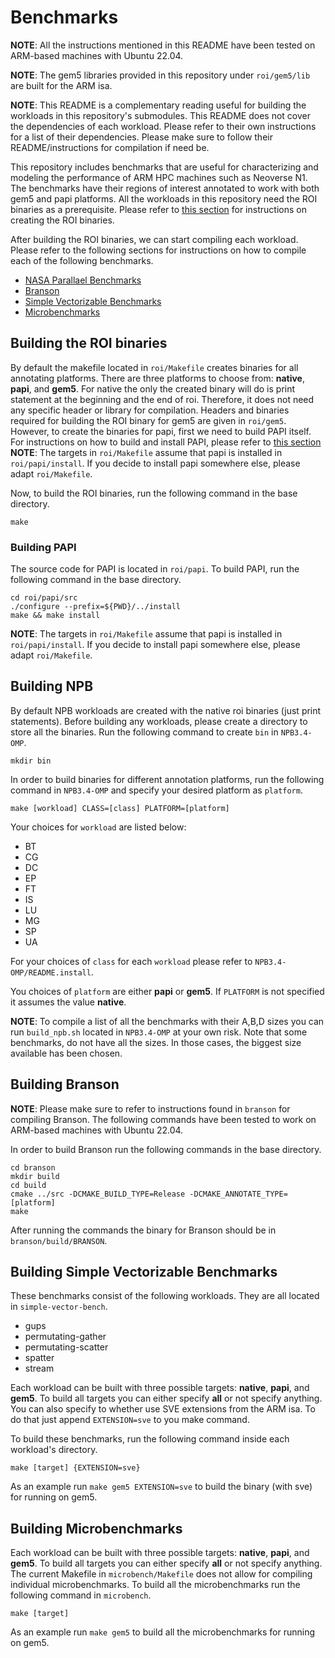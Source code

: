 # Benchmarks

**NOTE**: All the instructions mentioned in this README have been tested on ARM-based
machines with Ubuntu 22.04.

**NOTE**: The gem5 libraries provided in this repository under `roi/gem5/lib` are built
for the ARM isa.

**NOTE**: This README is a complementary reading useful for building the workloads in
this repository's submodules.
This README does not cover the dependencies of each workload.
Please refer to their own instructions for a list of their dependencies.
Please make sure to follow their README/instructions for compilation if need be.

This repository includes benchmarks that are useful for characterizing and modeling
the performance of ARM HPC machines such as Neoverse N1.
The benchmarks have their regions of interest annotated to work with both gem5
and papi platforms.
All the workloads in this repository need the ROI binaries as a prerequisite.
Please refer to [this section](#building-the-roi-binaries) for instructions on creating the ROI binaries.

After building the ROI binaries, we can start compiling each workload.
Please refer to the following sections for instructions on how to compile each of the following benchmarks.

* [NASA Parallael Benchmarks](#building-npb)
* [Branson](#building-branson)
* [Simple Vectorizable Benchmarks](#building-simple-vectorizable-benchmarks)
* [Microbenchmarks]()

## Building the ROI binaries

By default the makefile located in `roi/Makefile` creates binaries for all annotating platforms.
There are three platforms to choose from: **native**, **papi**, and **gem5**.
For native the only the created binary will do is print statement at the beginning and the end of roi.
Therefore, it does not need any specific header or library for compilation.
Headers and binaries required for building the ROI binary for gem5 are given in `roi/gem5`.
However, to create the binaries for papi, first we need to build PAPI itself.
For instructions on how to build and install PAPI, please refer to [this section]()
**NOTE**: The targets in `roi/Makefile` assume that papi is installed in `roi/papi/install`.
If you decide to install papi somewhere else, please adapt `roi/Makefile`.

Now, to build the ROI binaries, run the following command in the base directory.

```shell
make
```

### Building PAPI

The source code for PAPI is located in `roi/papi`.
To build PAPI, run the following command in the base directory.

```shell
cd roi/papi/src
./configure --prefix=${PWD}/../install
make && make install
```

**NOTE**: The targets in `roi/Makefile` assume that papi is installed in `roi/papi/install`.
If you decide to install papi somewhere else, please adapt `roi/Makefile`.

## Building NPB

By default NPB workloads are created with the native roi binaries (just print statements).
Before building any workloads, please create a directory to store all the binaries.
Run the following command to create `bin` in `NPB3.4-OMP`.

```shell
mkdir bin
```

In order to build binaries for different annotation platforms, run the following command in `NPB3.4-OMP` and specify your desired platform as `platform`.

```shell
make [workload] CLASS=[class] PLATFORM=[platform]
```

Your choices for `workload` are listed below:

* BT
* CG
* DC
* EP
* FT
* IS
* LU
* MG
* SP
* UA

For your choices of `class` for each `workload` please refer to `NPB3.4-OMP/README.install`.

You choices of `platform` are either **papi** or **gem5**.
If `PLATFORM` is not specified it assumes the value **native**.

**NOTE**: To compile a list of all the benchmarks with their A,B,D sizes you can run `build_npb.sh` located in `NPB3.4-OMP` at your own risk.
Note that some benchmarks, do not have all the sizes.
In those cases, the biggest size available has been chosen.

## Building Branson

**NOTE**: Please make sure to refer to instructions found in `branson` for compiling Branson.
The following commands have been tested to work on ARM-based machines with Ubuntu 22.04.

In order to build Branson run the following commands in the base directory.

```shell
cd branson
mkdir build
cd build
cmake ../src -DCMAKE_BUILD_TYPE=Release -DCMAKE_ANNOTATE_TYPE=[platform]
make
```

After running the commands the binary for Branson should be in `branson/build/BRANSON`.


## Building Simple Vectorizable Benchmarks

These benchmarks consist of the following workloads.
They are all located in `simple-vector-bench`.

* gups
* permutating-gather
* permutating-scatter
* spatter
* stream

Each workload can be built with three possible targets: **native**, **papi**, and **gem5**.
To build all targets you can either specify **all** or not specify anything.
You can also specify to whether use SVE extensions from the ARM isa.
To do that just append `EXTENSION=sve` to you make command.

To build these benchmarks, run the following command inside each workload's directory.

```shell
make [target] {EXTENSION=sve}
```

As an example run `make gem5 EXTENSION=sve` to build the binary (with sve) for running on gem5.

## Building Microbenchmarks

Each workload can be built with three possible targets: **native**, **papi**, and **gem5**.
To build all targets you can either specify **all** or not specify anything.
The current Makefile in `microbench/Makefile` does not allow for compiling individual microbenchmarks.
To build all the microbenchmarks run the following command in `microbench`.

```shell
make [target]
```

As an example run `make gem5` to build all the microbenchmarks for running on gem5.
